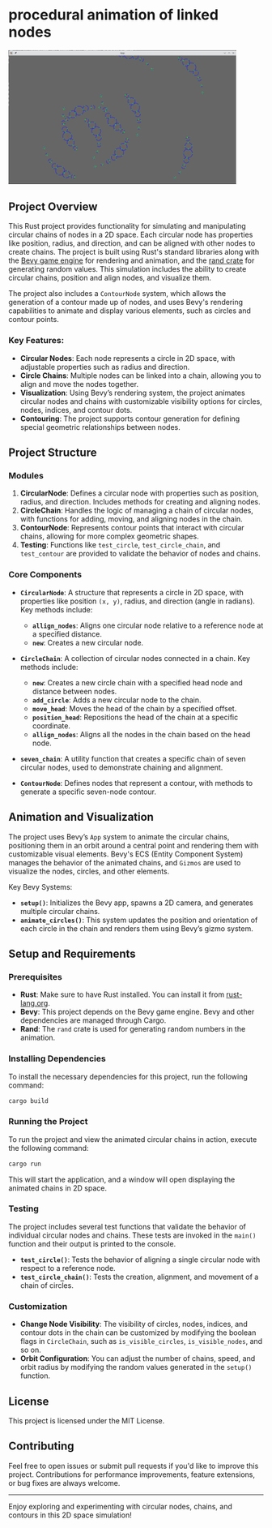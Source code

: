 # procedural animation of linked nodes
<img src="https://github.com/JoJoDataPhysics/rustanimations/blob/main/Screenshot.png" alt="fishes" width="450"/>

## Project Overview

This Rust project provides functionality for simulating and manipulating circular chains of nodes in a 2D space. Each circular node has properties like position, radius, and direction, and can be aligned with other nodes to create chains. The project is built using Rust's standard libraries along with the [Bevy game engine](https://bevyengine.org/) for rendering and animation, and the [rand crate](https://docs.rs/rand/latest/rand/) for generating random values. This simulation includes the ability to create circular chains, position and align nodes, and visualize them.

The project also includes a `ContourNode` system, which allows the generation of a contour made up of nodes, and uses Bevy's rendering capabilities to animate and display various elements, such as circles and contour points.

### Key Features:
- **Circular Nodes**: Each node represents a circle in 2D space, with adjustable properties such as radius and direction.
- **Circle Chains**: Multiple nodes can be linked into a chain, allowing you to align and move the nodes together.
- **Visualization**: Using Bevy’s rendering system, the project animates circular nodes and chains with customizable visibility options for circles, nodes, indices, and contour dots.
- **Contouring**: The project supports contour generation for defining special geometric relationships between nodes.

## Project Structure

### Modules

1. **CircularNode**: Defines a circular node with properties such as position, radius, and direction. Includes methods for creating and aligning nodes.
2. **CircleChain**: Handles the logic of managing a chain of circular nodes, with functions for adding, moving, and aligning nodes in the chain.
3. **ContourNode**: Represents contour points that interact with circular chains, allowing for more complex geometric shapes.
4. **Testing**: Functions like `test_circle`, `test_circle_chain`, and `test_contour` are provided to validate the behavior of nodes and chains.

### Core Components

- **`CircularNode`**: A structure that represents a circle in 2D space, with properties like position `(x, y)`, radius, and direction (angle in radians). Key methods include:
  - **`allign_nodes`**: Aligns one circular node relative to a reference node at a specified distance.
  - **`new`**: Creates a new circular node.

- **`CircleChain`**: A collection of circular nodes connected in a chain. Key methods include:
  - **`new`**: Creates a new circle chain with a specified head node and distance between nodes.
  - **`add_circle`**: Adds a new circular node to the chain.
  - **`move_head`**: Moves the head of the chain by a specified offset.
  - **`position_head`**: Repositions the head of the chain at a specific coordinate.
  - **`allign_nodes`**: Aligns all the nodes in the chain based on the head node.

- **`seven_chain`**: A utility function that creates a specific chain of seven circular nodes, used to demonstrate chaining and alignment.

- **`ContourNode`**: Defines nodes that represent a contour, with methods to generate a specific seven-node contour.

## Animation and Visualization

The project uses Bevy’s `App` system to animate the circular chains, positioning them in an orbit around a central point and rendering them with customizable visual elements. Bevy's ECS (Entity Component System) manages the behavior of the animated chains, and `Gizmos` are used to visualize the nodes, circles, and other elements.

Key Bevy Systems:

- **`setup()`**: Initializes the Bevy app, spawns a 2D camera, and generates multiple circular chains.
- **`animate_circles()`**: This system updates the position and orientation of each circle in the chain and renders them using Bevy’s gizmo system.

## Setup and Requirements

### Prerequisites

- **Rust**: Make sure to have Rust installed. You can install it from [rust-lang.org](https://www.rust-lang.org/).
- **Bevy**: This project depends on the Bevy game engine. Bevy and other dependencies are managed through Cargo.
- **Rand**: The `rand` crate is used for generating random numbers in the animation.

### Installing Dependencies

To install the necessary dependencies for this project, run the following command:

```bash
cargo build
```

### Running the Project

To run the project and view the animated circular chains in action, execute the following command:

```bash
cargo run
```

This will start the application, and a window will open displaying the animated chains in 2D space.

### Testing

The project includes several test functions that validate the behavior of individual circular nodes and chains. These tests are invoked in the `main()` function and their output is printed to the console.

- **`test_circle()`**: Tests the behavior of aligning a single circular node with respect to a reference node.
- **`test_circle_chain()`**: Tests the creation, alignment, and movement of a chain of circles.

### Customization

- **Change Node Visibility**: The visibility of circles, nodes, indices, and contour dots in the chain can be customized by modifying the boolean flags in `CircleChain`, such as `is_visible_circles`, `is_visible_nodes`, and so on.
- **Orbit Configuration**: You can adjust the number of chains, speed, and orbit radius by modifying the random values generated in the `setup()` function.

## License

This project is licensed under the MIT License.

## Contributing

Feel free to open issues or submit pull requests if you'd like to improve this project. Contributions for performance improvements, feature extensions, or bug fixes are always welcome.

---

Enjoy exploring and experimenting with circular nodes, chains, and contours in this 2D space simulation!
